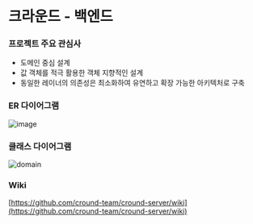 # 크라운드 - 백엔드

### 프로젝트 주요 관심사

- 도메인 중심 설계
- 값 객체를 적극 활용한 객체 지향적인 설계
- 동일한 레이너의 의존성은 최소화하여 유연하고 확장 가능한 아키텍처로 구축

### ER 다이어그램
![image](https://github.com/cround-team/cround-server/assets/64416833/486dc448-761b-4946-a454-cdcec980d78d)

### 클래스 다이어그램
![domain](https://github.com/cround-team/cround-server/assets/64416833/306d1ab9-79d8-4130-89a5-a63c314db530)

### Wiki
[https://github.com/cround-team/cround-server/wiki](https://github.com/cround-team/cround-server/wiki)